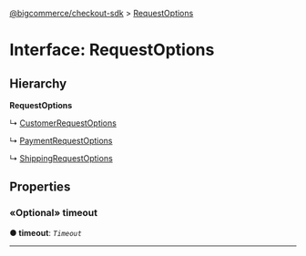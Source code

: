 [@bigcommerce/checkout-sdk](../README.md) > [RequestOptions](../interfaces/requestoptions.md)



# Interface: RequestOptions

## Hierarchy

**RequestOptions**

↳  [CustomerRequestOptions](customerrequestoptions.md)




↳  [PaymentRequestOptions](paymentrequestoptions.md)




↳  [ShippingRequestOptions](shippingrequestoptions.md)









## Properties
<a id="timeout"></a>

### «Optional» timeout

**●  timeout**:  *`Timeout`* 






___


